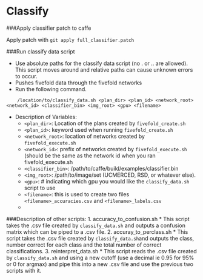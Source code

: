 # Classify


###Apply classifier patch to caffe

Apply patch with `git apply full_classifier.patch`

###Run classify data script
  - Use absolute paths for the classify data script (no . or .. are allowed). This script moves around and relative paths can cause unknown errors to occur.
  - Pushes fivefold data through the fivefold networks
  - Run the following command.
``` shell
    /location/to/classify_data.sh <plan_dir> <plan_id> <network_root> <network_id> <classifier_bin> <img_root> <gpu> <filename>
```
  - Description of Variables:
    * ```<plan_dir>```: Location of the plans created by ```fivefold_create.sh```
    * ```<plan_id>```: keyword used when running ```fivefold_create.sh```
    * ```<network_root>```: location of networks created by ```fivefold_execute.sh```
    * ```<network_id>```: prefix of networks created by ```fivefold_execute.sh``` (should be the same as the network id when you ran fivefold_execute.sh
    * ```<classifier_bin>```: /path/to/caffe/build/examples/classifier.bin
    * ```<img_root>```: /path/to/image/set (UCMERCED, RSD, or whatever else).
    * ```<gpu>```: # indicating which gpu you would like the ```classify_data.sh``` script to use
    * ```<filename>```: this is used to create two files ```<filename>_accuracies.csv``` and ```<filename>_labels.csv```
    * 
###Description of other scripts:
    1. accuracy_to_confusion.sh
        * This script takes the .csv file created by ```classify_data.sh``` and outputs a confusion matrix which can be      piped to a .csv file.
    2. accuray_to_perclass.sh
        * This script takes the .csv file created by ```classify_data.sh```and outputs the class, number correct for each class and the total number of correct classifications.
    3. reinterpret_data.sh
        * This script reads the .csv file created by ```classify_data.sh``` and using a new cutoff (use a decimal ie 0.95 for 95% or 0 for argmax) and pipe this into a new .csv file and use the previous two scripts with it.
